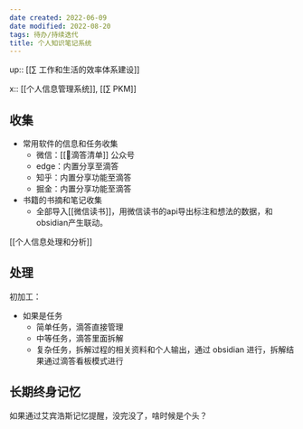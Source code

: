 ```yaml
---
date created: 2022-06-09
date modified: 2022-08-20
tags: 待办/持续迭代
title: 个人知识笔记系统
---
```


up:: [[∑ 工作和生活的效率体系建设]]

x:: [[个人信息管理系统]], [[∑ PKM]]

## 收集

- 常用软件的信息和任务收集
	- 微信：[[🤖滴答清单]] 公众号
	- edge：内置分享至滴答
	- 知乎：内置分享功能至滴答
	- 掘金：内置分享功能至滴答
- 书籍的书摘和笔记收集
	- 全部导入[[微信读书]]，用微信读书的api导出标注和想法的数据，和obsidian产生联动。

[[个人信息处理和分析]]

## 处理

初加工：

- 如果是任务
	- 简单任务，滴答直接管理
	- 中等任务，滴答里面拆解
	- 复杂任务，拆解过程的相关资料和个人输出，通过 obsidian 进行，拆解结果通过滴答看板模式进行

## 长期终身记忆

如果通过艾宾浩斯记忆提醒，没完没了，啥时候是个头？
